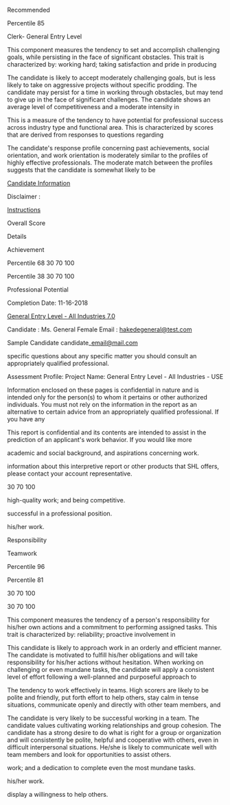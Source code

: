Recommended

Percentile 85

Clerk- General Entry Level

This component measures the tendency to set and accomplish challenging goals, while persisting in the face of significant obstacles. This trait is characterized by: working hard; taking satisfaction and pride in producing

The candidate is likely to accept moderately challenging goals, but is less likely to take on aggressive projects without specific prodding. The candidate may persist for a time in working through obstacles, but may tend to give up in the face of significant challenges. The candidate shows an average level of competitiveness and a moderate intensity in

This is a measure of the tendency to have potential for professional success across industry type and functional area. This is characterized by scores that are derived from responses to questions regarding

The candidate's response profile concerning past achievements, social orientation, and work orientation is moderately similar to the profiles of highly effective professionals. The moderate match between the profiles suggests that the candidate is somewhat likely to be

<span id="page-0-0"></span>[Candidate Information](#page-0-0)

Disclaimer :

<span id="page-0-2"></span>[Instructions](#page-0-2)

Overall Score

Details

Achievement

Percentile 68 30 70 100

Percentile 38 30 70 100

Professional Potential

Completion Date: 11-16-2018

<span id="page-0-1"></span>[General Entry Level - All Industries 7.0](#page-0-1)

Candidate : Ms. General Female Email : hakedegeneral@test.com

Sample Candidate candidate\_email@mail.com

specific questions about any specific matter you should consult an appropriately qualified professional.

Assessment Profile: Project Name: General Entry Level - All Industries - USE

Information enclosed on these pages is confidential in nature and is intended only for the person(s) to whom it pertains or other authorized individuals. You must not rely on the information in the report as an alternative to certain advice from an appropriately qualified professional. If you have any

This report is confidential and its contents are intended to assist in the prediction of an applicant's work behavior. If you would like more

academic and social background, and aspirations concerning work.

information about this interpretive report or other products that SHL offers, please contact your account representative.

30 70 100

high-quality work; and being competitive.

successful in a professional position.

his/her work.

Responsibility

Teamwork

Percentile 96

Percentile 81

30 70 100

30 70 100

This component measures the tendency of a person's responsibility for his/her own actions and a commitment to performing assigned tasks. This trait is characterized by: reliability; proactive involvement in

This candidate is likely to approach work in an orderly and efficient manner. The candidate is motivated to fulfill his/her obligations and will take responsibility for his/her actions without hesitation. When working on challenging or even mundane tasks, the candidate will apply a consistent level of effort following a well-planned and purposeful approach to

The tendency to work effectively in teams. High scorers are likely to be polite and friendly, put forth effort to help others, stay calm in tense situations, communicate openly and directly with other team members, and

The candidate is very likely to be successful working in a team. The candidate values cultivating working relationships and group cohesion. The candidate has a strong desire to do what is right for a group or organization and will consistently be polite, helpful and cooperative with others, even in difficult interpersonal situations. He/she is likely to communicate well with team members and look for opportunities to assist others.

work; and a dedication to complete even the most mundane tasks.

his/her work.

display a willingness to help others.
